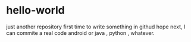 # hello-world
just another repository
first time to write something in githud
hope next, I can commite a real code
android or java , python , whatever.
